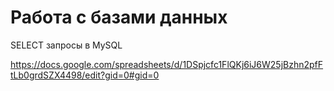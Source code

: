 # Работа с базами данных


SELECT запросы в MySQL

https://docs.google.com/spreadsheets/d/1DSpjcfc1FlQKj6iJ6W25jBzhn2pfFtLb0grdSZX4498/edit?gid=0#gid=0

